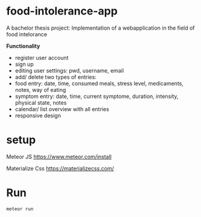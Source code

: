 # food-intolerance-app

A bachelor thesis project:
Implementation of a webapplication in the field of food intelorance

**Functionality**
* register user account
* sign up
* editing user settings: pwd, username, email
* add/ delete two types of entries: 
* food entry: date, time, consumed meals, stress level, medicaments, notes, way of eating
* symptom entry: date, time, current symptome, duration, intensity, physical state, notes
* calendar/ list overview with all entries
* responsive design

# setup
Meteor JS 
https://www.meteor.com/install

Materialize Css
https://materializecss.com/

# Run
```meteor run```
